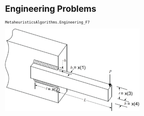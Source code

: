 # Engineering Problems



```@docs 
MetaheuristicsAlgorithms.Engineering_F7
```



<!-- ![My Plot](assets/WeldedBeam.png) -->

![Welded Beam](pictures/WeldedBeam.png)
